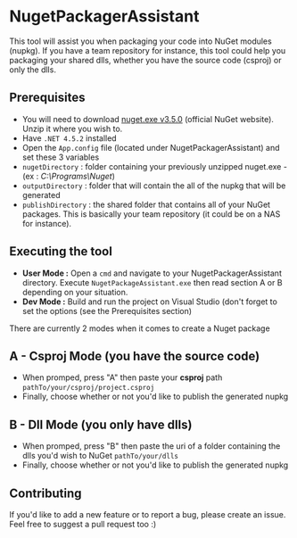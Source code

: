 # NugetPackagerAssistant
This tool will assist you when packaging your code into NuGet modules (nupkg). If you have a team repository for instance, this tool could help you packaging your shared dlls, whether you have the source code (csproj) or only the dlls.

Prerequisites
---
- You will need to download [nuget.exe v3.5.0](https://dist.nuget.org/index.html) (official NuGet website). Unzip it where you wish to.
- Have ```.NET 4.5.2``` installed
- Open the ```App.config``` file (located under NugetPackagerAssistant) and set these 3 variables
 - ```nugetDirectory``` : folder containing your previously unzipped nuget.exe - (ex : *C:\Programs\Nuget*)
 - ```outputDirectory``` : folder that will contain the all of the nupkg that will be generated
 - ```publishDirectory``` : the shared folder that contains all of your NuGet packages. This is basically your team repository (it could be on a NAS for instance).

Executing the tool
---
- **User Mode :** Open a ```cmd``` and navigate to your NugetPackagerAssistant directory. Execute ```NugetPackageAssistant.exe``` then read section A or B depending on your situation.
- **Dev Mode :** Build and run the project on Visual Studio (don't forget to set the options (see the Prerequisites section)

There are currently 2 modes when it comes to create a Nuget package

A - Csproj Mode (you have the source code)
---
- When promped, press "A" then paste your **csproj** path ```pathTo/your/csproj/project.csproj```
- Finally, choose whether or not you'd like to publish the generated nupkg

B - Dll Mode (you only have dlls)
---
- When promped, press "B" then paste the uri of a folder containing the dlls you'd wish to NuGet ```pathTo/your/dlls```
- Finally, choose whether or not you'd like to publish the generated nupkg

Contributing
---
If you'd like to add a new feature or to report a bug, please create an issue. Feel free to suggest a pull request too :)
